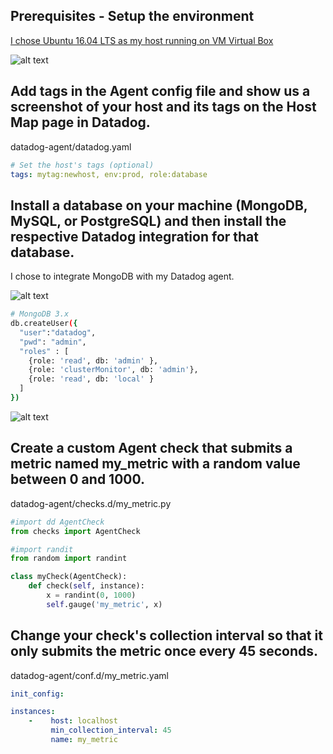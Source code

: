 ## Prerequisites - Setup the environment

[I chose Ubuntu 16.04 LTS as my host running on VM Virtual Box](https://p.datadoghq.com/sb/7af5f9814-243e179005f19f7df668a6d7dad75b3c)

![alt text](https://github.com/mjmanney/hiring-engineers/blob/solutions-engineer/images/vbox.PNG "Virtual Box")

## Add tags in the Agent config file and show us a screenshot of your host and its tags on the Host Map page in Datadog.
datadog-agent/datadog.yaml
``` yaml
# Set the host's tags (optional)
tags: mytag:newhost, env:prod, role:database
```

## Install a database on your machine (MongoDB, MySQL, or PostgreSQL) and then install the respective Datadog integration for that database.

I chose to integrate MongoDB with my Datadog agent.

![alt text](https://raw.githubusercontent.com/mjmanney/hiring-engineers/solutions-engineer/images/mongo.png "MongoDB")


```sh
# MongoDB 3.x
db.createUser({
  "user":"datadog",
  "pwd": "admin",
  "roles" : [
    {role: 'read', db: 'admin' },
    {role: 'clusterMonitor', db: 'admin'},
    {role: 'read', db: 'local' }
  ]
})
```


![alt text](https://raw.githubusercontent.com/mjmanney/hiring-engineers/solutions-engineer/images/hostmap.PNG "Host Map with custom tags")

## Create a custom Agent check that submits a metric named my_metric with a random value between 0 and 1000.

datadog-agent/checks.d/my_metric.py
``` python
#import dd AgentCheck
from checks import AgentCheck

#import randit
from random import randint

class myCheck(AgentCheck):
    def check(self, instance):
        x = randint(0, 1000)
        self.gauge('my_metric', x)
```

## Change your check's collection interval so that it only submits the metric once every 45 seconds.

datadog-agent/conf.d/my_metric.yaml
``` yaml
init_config:

instances:
    -    host: localhost
         min_collection_interval: 45
         name: my_metric
```
